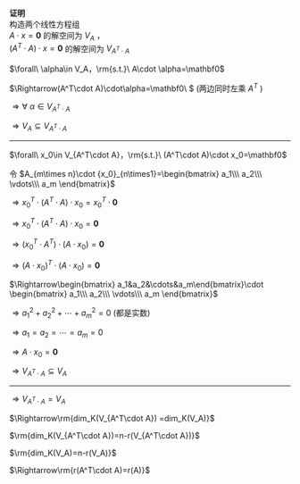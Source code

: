 **证明**    
构造两个线性方程组    
 $A\cdot x=\mathbf0$ 的解空间为 $V_A$ ，    
 $(A^T\cdot A)\cdot x=\mathbf0$ 的解空间为 $V_{A^T\cdot A}$     
    
 $\forall\ \alpha\in V_A，\rm{s.t.}\     
A\cdot \alpha=\mathbf0$     
    
 $\Rightarrow(A^T\cdot A)\cdot\alpha=\mathbf0\ $ (两边同时左乘 $A^T$ )    
    
 $\Rightarrow\forall\ \alpha\in V_{A^T\cdot A}$     
    
 $\Rightarrow V_A\subseteq V_{A^T\cdot A}$     
    
---    
 $\forall\ x_0\in V_{A^T\cdot A}，\rm{s.t.}\     
(A^T\cdot A)\cdot x_0=\mathbf0$     
    
令 $A_{m\times n}\cdot {x_0}_{n\times1}=\begin{bmatrix}    
a_1\\\ a_2\\\ \vdots\\\ a_m    
\end{bmatrix}$     
    
 $\Rightarrow x_0^T\cdot    
(A^T\cdot A)\cdot x_0=x_0^T\cdot\mathbf0$     
    
 $\Rightarrow x_0^T\cdot    
(A^T\cdot A)\cdot x_0=\mathbf0$     
    
 $\Rightarrow(x_0^T\cdot    
A^T)\cdot(A\cdot x_0)=\mathbf0$     
    
 $\Rightarrow(A\cdot x_0)^T    
\cdot(A\cdot x_0)=\mathbf0$     
    
 $\Rightarrow\begin{bmatrix}    
a_1&a_2&\cdots&a_m\end{bmatrix}\cdot    
\begin{bmatrix}    
a_1\\\ a_2\\\ \vdots\\\ a_m    
\end{bmatrix}$     
    
 $\Rightarrow a_1^2+a_2^2+\cdots+a_m^2=0$  (都是实数)    
    
 $\Rightarrow a_1=a_2=\cdots=a_m=0$     
    
 $\Rightarrow A\cdot x_0=\mathbf0$     
    
 $\Rightarrow V_{A^T\cdot A}\subseteq V_A$     
    
---    
 $\Rightarrow V_{A^T\cdot A}=V_A$     
    
 $\Rightarrow\rm{dim_K(V_{A^T\cdot A})    
=dim_K(V_A)}$     
    
 $\rm{dim_K(V_{A^T\cdot A})=n-r(V_{A^T\cdot A})}$     
    
 $\rm{dim_K(V_A)=n-r(V_A)}$     
    
    
 $\Rightarrow\rm{r(A^T\cdot A)=r(A)}$     
    
    
    
    
    
    
    
